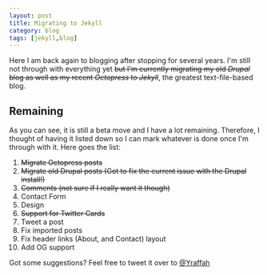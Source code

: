 ```yaml
---
layout: post
title: Migrating to Jekyll
category: blog
tags: [jekyll,blog]
---
```


Here I am back again to blogging after stopping for several years. I'm still not through with everything yet <s>but I'm currently migrating my old *Drupal* blog as well as my recent *Octopress* to *Jekyll*</s>, the greatest text-file-based blog.

## Remaining
As you can see, it is still a beta move and I have a lot remaining. Therefore, I thought of having it listed down so I can mark whatever is done once I'm through with it. Here goes the list:

1. <s>Migrate Octopress posts</s>
2. <s>Migrate old Drupal posts (Got to fix the current issue with the Drupal install!)</s>
3. <s>Comments (not sure if I really want it though)</s>
4. Contact Form
5. Design
6. <s>Support for Twitter Cards</s>
7. Tweet a post
8. Fix imported posts
9. Fix header links (About, and Contact) layout
10. Add OG support

Got some suggestions? Feel free to tweet it over to [@Yraffah](http://twitter.com/yraffah "Yousef Raffa")